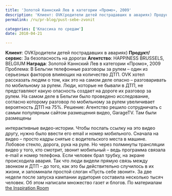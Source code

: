 ```yaml
---
title: 'Золотой Каннский Лев в категории «Промо», 2009'
description: 'Клиент: OVK(родители детей пострадавших в авариях) Продукт/сервис: За безопасность на дорогах Агентство: HAPPINESS BRUSSELS, BELGIUM Награда: Золотой Каннский Лев в категории «Промо», 2009'
permalink: /ru/pr-blog/pust-sebe-zvonit

categories: ['Классика по средам']
date: 2010-04-21

---
```

<p><strong>Клиент</strong>: OVK(родители детей пострадавших в авариях) <strong>Продукт/сервис</strong>: За безопасность на дорогах <strong>Агентство</strong>: HAPPINESS BRUSSELS, BELGIUM <strong>Награда</strong>: Золотой Каннский Лев в категории &laquo;Промо&raquo;, 2009 Проблема: В Бельгии телефонные разговоры за рулем &ndash; один из серьезных факторов влияющих на количество ДТП. OVK хотел рассказать людям о том, как это на самом деле опасно &ndash; разговаривать по мобильному за рулем. Люди, которые не бывали в ДТП, не представляют какую опасность создает на дороге их разговор за рулем. На самом деле в Бельгии было проведено исследование, согласно которому разговор по мобильному за рулем увеличивает вероятность ДТП на 75%. Решение: Агентство решило сотрудничать с самым популярным сайтом размещения видео, GarageTV. Там были размещены</p>
<p>интерактивные видео-истории. Чтобы послать ссылку на это видео другу, нужно было ввести его email и номер мобильного. Сначала на видео &ndash; просто кадры снятые с водительского места в машине. Лобовое стекло, дорога, рука на руле. Но через полминуты трансляции видео у того, кто смотрит, звонит мобильный &ndash; ведь программа связала e-mail и номер телефона. Если человек брал трубку, на экране происходила авария. Так что люди видели прямую связь между звонком и ДТП &ndash; до того, как это бы действительно случилось в их жизни, и запоминали простой слоган &laquo;Пусть себе звонит&raquo;. За две недели после запуска кампании аудитория составила несколько тысяч человек. Об этом написали множество газет и блогов. По материалам <a href="http://theinspirationroom.com/daily/2009/ovk-let-it-ring-in-belgium/">the Inspiration Room</a></p>

